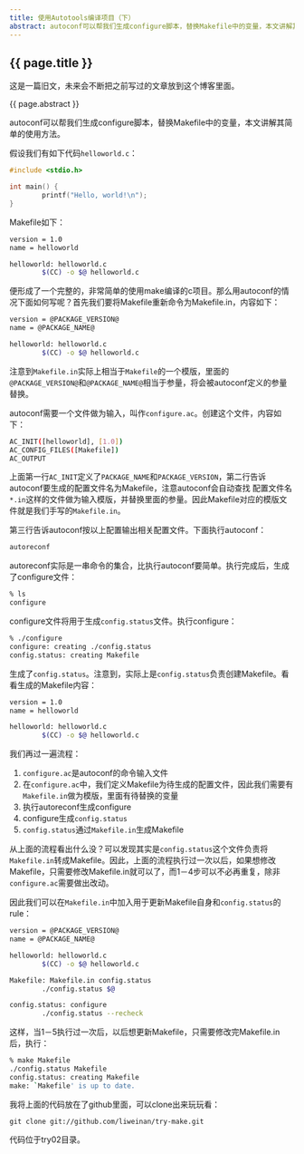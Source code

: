 ```yaml
---
title: 使用Autotools编译项目（下）
abstract: autoconf可以帮我们生成configure脚本，替换Makefile中的变量，本文讲解其简单的使用方法。
---
```


## {{ page.title }}

这是一篇旧文，未来会不断把之前写过的文章放到这个博客里面。

{{ page.abstract }}

autoconf可以帮我们生成configure脚本，替换Makefile中的变量，本文讲解其简单的使用方法。

假设我们有如下代码`helloworld.c`：

```c
#include <stdio.h>

int main() {
		printf("Hello, world!\n");
}
```

Makefile如下：

```bash
version = 1.0
name = helloworld

helloworld: helloworld.c
		$(CC) -o $@ helloworld.c
```

便形成了一个完整的，非常简单的使用make编译的c项目。那么用autoconf的情况下面如何写呢？首先我们要将Makefile重新命令为Makefile.in，内容如下：

```bash
version = @PACKAGE_VERSION@
name = @PACKAGE_NAME@

helloworld: helloworld.c
		$(CC) -o $@ helloworld.c
```

注意到`Makefile.in`实际上相当于`Makefile`的一个模版，里面的`@PACKAGE_VERSION@`和`@PACKAGE_NAME@`相当于参量，将会被autoconf定义的参量替换。

autoconf需要一个文件做为输入，叫作`configure.ac`。创建这个文件，内容如下：

```bash
AC_INIT([helloworld], [1.0])
AC_CONFIG_FILES([Makefile])
AC_OUTPUT
```

上面第一行`AC_INIT`定义了`PACKAGE_NAME`和`PACKAGE_VERSION`，第二行告诉autoconf要生成的配置文件名为Makefile，注意autoconf会自动查找 配置文件名`*.in`这样的文件做为输入模版，并替换里面的参量。因此Makefile对应的模版文件就是我们手写的`Makefile.in`。

第三行告诉autoconf按以上配置输出相关配置文件。下面执行autoconf：

```bash
autoreconf
```

autoreconf实际是一串命令的集合，比执行autoconf要简单。执行完成后，生成了configure文件：

```bash
% ls
configure
```

configure文件将用于生成`config.status`文件。执行configure：

```bash
% ./configure
configure: creating ./config.status
config.status: creating Makefile
```

生成了`config.status`。注意到，实际上是`config.status`负责创建Makefile。看看生成的Makefile内容：

```bash
version = 1.0
name = helloworld

helloworld: helloworld.c
		$(CC) -o $@ helloworld.c
```

我们再过一遍流程：

1. `configure.ac`是autoconf的命令输入文件
2. 在`configure.ac`中，我们定义Makefile为待生成的配置文件，因此我们需要有`Makefile.in`做为模版，里面有待替换的变量
3. 执行autoreconf生成configure
4. configure生成`config.status`
5. `config.status`通过`Makefile.in`生成Makefile

从上面的流程看出什么没？可以发现其实是`config.status`这个文件负责将`Makefile.in`转成Makefile。因此，上面的流程执行过一次以后，如果想修改Makefile，只需要修改Makefile.in就可以了，而1－4步可以不必再重复，除非`configure.ac`需要做出改动。

因此我们可以在`Makefile.in`中加入用于更新Makefile自身和`config.status`的rule：

```bash
version = @PACKAGE_VERSION@
name = @PACKAGE_NAME@

helloworld: helloworld.c
		$(CC) -o $@ helloworld.c

Makefile: Makefile.in config.status
		./config.status $@

config.status: configure
		./config.status --recheck
```

这样，当1－5执行过一次后，以后想更新Makefile，只需要修改完Makefile.in后，执行：

```bash
% make Makefile
./config.status Makefile
config.status: creating Makefile
make: `Makefile' is up to date.
```

我将上面的代码放在了github里面，可以clone出来玩玩看：

```
git clone git://github.com/liweinan/try-make.git
```

代码位于try02目录。
